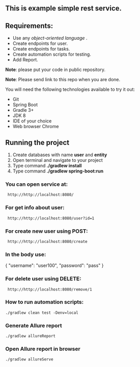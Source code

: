 ## This is example simple rest service. 

## Requirements:
- Use any *object-oriented language* .
- Create endpoints for user.
- Create endpoints for tasks.
- Create automation scripts for testing.
- Add Report.

**Note**: please put your code in public repository.

**Note**: Please send link to this repo when you are done.

You will need the following technologies available to try it out:
* Git
* Spring Boot  
* Gradle 3+
* JDK 8
* IDE of your choice
* Web browser Chrome

## Running the project

1. Create databases with name **user** and **entity**
2. Open terminal and navigate to your project
3. Type command **./gradlew install**
4. Type command **./gradlew spring-boot:run**

### You can open service at:

``` http://http://localhost:8080/```

### For get info about user:
``` http://http://localhost:8080/user?id=1```

### For create new user using POST:
``` http://http://localhost:8080/create```  

### In the body use:
{
  "username": "user100",
  "password": "pass"
}

### For delete user using DELETE:
``` http://http://localhost:8080/remove/1```

### How to run automation scripts:

```./gradlew clean test -Denv=local```

### Generate Allure report

```./gradlew allureReport```

### Open Allure report in browser

```./gradlew allureServe```

![]()

![]()

![]()



